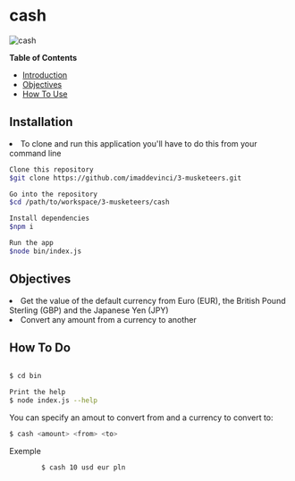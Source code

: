 # cash
![cash](http://www.asbuers.com/basket-villeurbanne/wp-content/uploads/2018/06/prixLicences-259x300.png)



**Table of Contents**

- [Introduction](#introduction)
- [Objectives](#objectives)
- [How To Use](#how-to-do)


## Installation
<li>
To clone and run this application you'll have to do this from your command line

```sh
Clone this repository
$git clone https://github.com/imaddevinci/3-musketeers.git

Go into the repository
$cd /path/to/workspace/3-musketeers/cash

Install dependencies
$npm i 

Run the app
$node bin/index.js
```
</li>




## Objectives
<li>
Get the value of the default currency from Euro (EUR), the British Pound Sterling (GBP) and the Japanese Yen (JPY) 
</li>
<li>
Convert any amount from a currency to another
</li>



## How To Do

```sh

$ cd bin

Print the help
$ node index.js --help


```
You can specify an amout to convert from and a currency to convert to:
```sh
$ cash <amount> <from> <to>
```

Exemple
```sh
        $ cash 10 usd eur pln
```





  